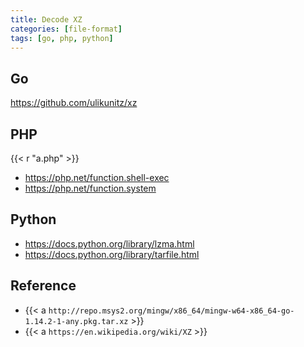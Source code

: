 ```yaml
---
title: Decode XZ
categories: [file-format]
tags: [go, php, python]
---
```


## Go

<https://github.com/ulikunitz/xz>

## PHP

{{< r "a.php" >}}

- <https://php.net/function.shell-exec>
- <https://php.net/function.system>

## Python

- <https://docs.python.org/library/lzma.html>
- <https://docs.python.org/library/tarfile.html>

## Reference

- {{< a `http://repo.msys2.org/mingw/x86_64/mingw-w64-x86_64-go-1.14.2-1-any.pkg.tar.xz` >}}
- {{< a `https://en.wikipedia.org/wiki/XZ` >}}
